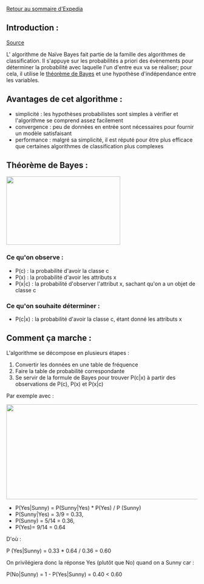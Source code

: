 [Retour au sommaire d'Expedia](expedia_sommaire.md)

## Introduction :

[Source](http://www.analyticsvidhya.com/blog/2015/09/naive-bayes-explained/)

L' algorithme de Naïve Bayes fait partie de la famille des algorithmes de classification. Il s'appuye sur les probabilités a priori des évènements pour déterminer la probabilité avec laquelle l'un d'entre eux va se réaliser; pour cela, il utilise le [théorème de Bayes](#théorème-de-bayes-) et une hypothèse d'indépendance entre les variables.

## Avantages de cet algorithme :

* simplicité : les hypothèses probabilistes sont simples à vérifier et l'algorithme se comprend assez facilement
* convergence : peu de données en entrée sont nécessaires pour fournir un modèle satisfaisant
* performance : malgré sa simplicité, il est réputé pour être plus efficace que certaines algorithmes de classification plus complexes

## Théorème de Bayes :

<img src="http://www.analyticsvidhya.com/wp-content/uploads/2015/09/Bayes_rule-300x172.png" width="300" height="180" />

### Ce qu'on observe :
* P(c) : la probabilité d'avoir la classe c
* P(x) : la probabilité d'avoir les attributs x
* P(x|c) : la probabilité d'observer l'attribut x, sachant qu'on a un objet de classe c

### Ce qu'on souhaite déterminer :
* P(c|x) : la probabilité d'avoir la classe c, étant donné les attributs x


## Comment ça marche :

L'algorithme se décompose en plusieurs étapes :

1. Convertir les données en une table de fréquence
2. Faire la table de probabilité correspondante 
3. Se servir de la formule de Bayes pour trouver P(c|x) à partir des observations de P(c), P(x) et P(x|c)

Par exemple avec :


<img src="http://www.analyticsvidhya.com/wp-content/uploads/2015/08/Bayes_41.png" width="600" height="250" />


* P(Yes|Sunny) = P(Sunny|Yes) * P(Yes) / P (Sunny)
* P(Sunny|Yes) = 3/9 = 0.33,
* P(Sunny) = 5/14 = 0.36,
* P(Yes)= 9/14 = 0.64

D'où : 

P (Yes|Sunny) = 0.33 * 0.64 / 0.36 = 0.60

On privilégiera donc la réponse Yes (plutôt que No) quand on a Sunny car :

P(No|Sunny) = 1 - P(Yes|Sunny) = 0.40 < 0.60
